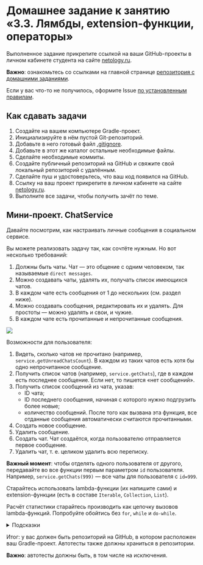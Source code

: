 # Домашнее задание к занятию «3.3. Лямбды, extension-функции, операторы»

Выполненное задание прикрепите ссылкой на ваши GitHub-проекты в личном кабинете студента на сайте [netology.ru](https://netology.ru).

**Важно**: ознакомьтесь со ссылками на главной странице [репозитория с домашними заданиями](../README.md).

Если у вас что-то не получилось, оформите Issue [по установленным правилам](../report-requirements.md).

## Как сдавать задачи

1. Создайте на вашем компьютере Gradle-проект.
1. Инициализируйте в нём пустой Git-репозиторий.
1. Добавьте в него готовый файл [.gitignore](../.gitignore).
1. Добавьте в этот же каталог остальные необходимые файлы.
1. Сделайте необходимые коммиты.
1. Создайте публичный репозиторий на GitHub и свяжите свой локальный репозиторий с удалённым.
1. Сделайте пуш и удостоверьтесь, что ваш код появился на GitHub.
1. Ссылку на ваш проект прикрепите в личном кабинете на сайте [netology.ru](https://netology.ru).
1. Выполните все задачи, чтобы получить зачёт по теме.

## Мини-проект. ChatService

Давайте посмотрим, как настраивать личные сообщения в социальном сервисе. 

Вы можете реализовать задачу так, как сочтёте нужным. Но вот несколько требований:
1. Должны быть чаты. Чат — это общение с одним человеком, так называемые `direct messages`.
1. Можно создавать чаты, удалять их, получать список имеющихся чатов.
1. В каждом чате есть сообщения от 1 до нескольких (см. раздел ниже).
1. Можно создавать сообщения, редактировать их и удалять. Для простоты — можно удалять и свои, и чужие.
1. В каждом чате есть прочитанные и непрочитанные сообщения.

![](pic/chats.png)

Возможности для пользователя:
1. Видеть, сколько чатов не прочитано (например, `service.getUnreadChatsCount`). В каждом из таких чатов есть хотя бы одно непрочитанное сообщение.
1. Получить список чатов (например, `service.getChats`), где в каждом есть последнее сообщение. Если нет, то пишется «нет сообщений».
1. Получить список сообщений из чата, указав:
    * ID чата;
    * ID последнего сообщения, начиная с которого нужно подгрузить более новые;
    * количество сообщений.
После того как вызвана эта функция, все отданные сообщения автоматически считаются прочитанными.
1. Создать новое сообщение.
1. Удалить сообщение.
1. Создать чат. Чат создаётся, когда пользователю отправляется первое сообщение.
1. Удалить чат, т. е. целиком удалить всю переписку.

**Важный момент**: чтобы отделять одного пользователя от другого, передавайте во все функции первым параметром `id` пользователя. Например, `service.getChats(999)` — все чаты для пользователя с `id=999`.

Старайтесь использовать lambda-функции (их напишите сами) и extension-функции (есть в составе `Iterable`, `Collection`, `List`).

Расчёт статистики старайтесь производить как цепочку вызовов lambda-функций. Попробуйте обойтись без `for`, `while` и `do-while`.

<details>
<summary>Подсказки</summary>

1. Сообщения могут быть входящими и исходящими.
1. Непрочитанными могут быть входящие сообщения — тогда они участвуют в подсчёте статистики непрочитанных для получателя. Но могут быть и отправленные — тогда они не участвуют в подсчёте статистики для отправителя.
</details>

Итог: у вас должен быть репозиторий на GitHub, в котором расположен ваш Gradle-проект. Автотесты также должны храниться в репозитории.

**Важно**: автотесты должны быть, в том числе на исключения.
